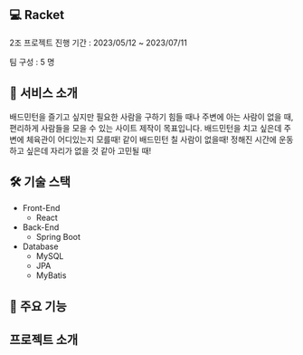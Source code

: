 ## **💻 Racket**

2조 프로젝트
진행 기간 : 2023/05/12 ~ 2023/07/11

팀 구성 : 5 명

## **📄 서비스 소개**

배드민턴을 즐기고 싶지만 필요한 사람을 구하기 힘들 때나 주변에 아는 사람이 없을 때, 편리하게 사람들을 모을 수 있는 사이트 제작이 목표입니다.
배드민턴을 치고 싶은데 주변에 체육관이 어디있는지 모를때!
같이 배드민턴 칠 사람이 없을때!
정해진 시간에 운동하고 싶은데 자리가 없을 것 같아 고민될 때!

## 🛠 기술 스택

- Front-End
    - React
- Back-End
    - Spring Boot
- Database
    - MySQL
    - JPA
    - MyBatis

## **📌 주요 기능**





## 프로젝트 소개

